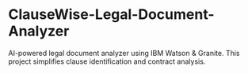 # ClauseWise-Legal-Document-Analyzer
AI-powered legal document analyzer using IBM Watson &amp; Granite.  This project simplifies clause identification and contract analysis.
